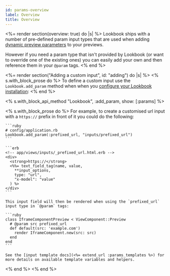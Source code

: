 ```yaml
---
id: params-overview
label: Overview
title: Overview
---
```


<%= render section(overview: true) do |s| %>
  Lookbook ships with a number of pre-defined param input types that are used when adding [dynamic preview parameters](<%= guide_url :previews_params %>) to your previews.

  However if you need a param type that isn't provided by Lookbook (or want to override one of the existing ones) you can easily add your own and then reference them in your `@param` tags.
<% end %>

<%= render section("Adding a custom input", id: "adding") do |s| %>
  <% s.with_block_prose do %>
    To define a custom input use the `Lookbook.add_param` method when when you [configure your Lookbook installation](<%= guide_url :configuration %>):
  <% end %>

  <% s.with_block_api_method "Lookbook", :add_param, show: [:params] %>

  <% s.with_block_prose do %>
    For example, to create a customised url input with a `https://` prefix in front of it you could do the following:

    ```ruby
    # config/application.rb
    Lookbook.add_param(:prefixed_url, "inputs/prefixed_url")
    ```

    ```erb
    <!-- app/views/inputs/_prefixed_url.html.erb -->
    <div>
      <strong>https://</strong>
      <%%= text_field_tag(name, value,
        **input_options,
        type: "url",
        "x-model": "value"
      ) %>
    </div>
    ```

    This input field will then be rendered when using the `prefixed_url` input type in `@param` tags:

    ```ruby
    class IframeComponentPreview < ViewComponent::Preview
      # @param src prefixed_url
      def default(src: 'example.com')
        render IframeComponent.new(src: src)
      end
    end
    ```

    See the [input template docs](<%= extend_url :params_templates %>) for more details on available template variables and helpers.
  <% end %>
<% end %>